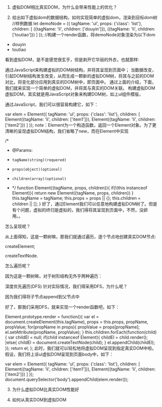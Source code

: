1. 虚拟DOM相比真实DOM，为什么会带来性能上的优化？

2. 给出如下虚拟dom的数据结构，如何实现简单的虚拟dom，渲染到目标dom树
//样例数据
let demoNode = ({
    tagName: 'ul',
    props: {'class': 'list'},
    children: [
        ({tagName: 'li', children: ['douyin']}),
        ({tagName: 'li', children: ['toutiao']})
    ]
});
//构建一个render函数，将demoNode对象渲染为以下dom

<ul class="list">
    <li>douyin</li>
    <li>toutiao</li>
</ul>
看到虚拟DOM，是不是感觉很玄乎，但是剥开它华丽的外衣，也就那样:

通过JavaScript来构建虚拟的DOM树结构，并将其呈现到页面中；
当数据改变，引起DOM树结构发生改变，从而生成一颗新的虚拟DOM树，将其与之前的DOM对比，将变化部分应用到真实的DOM树中，即页面中。 通过上面的介绍，下面，我们就来实现一个简单的虚拟DOM，并将其与真实的DOM关联。 构建虚拟DOM
虚拟DOM，其实就是用JavaScript对象来构建DOM树，如上ul组件模版，

通过JavaScript，我们可以很容易构建它，如下：

var elem = Element({
    tagName: 'ul',
    props: {'class': 'list'},
    children: [
        Element({tagName: 'li', children: ['item1']}),
        Element({tagName: 'li', children: ['item2']})
    ]
});
note：Element为一个构造函数，返回一个Element对象。为了更清晰的呈现虚拟DOM结构，我们省略了new，而在Element中实现

/*
* @Params:
*     tagName(string)(requered)
*     props(object)(optional)
*     children(array)(optional)
* */
function Element({tagName, props, children}){
    if(!(this instanceof Element)){
        return new Element({tagName, props, children})
    }
    this.tagName = tagName;
    this.props = props || {};
    this.children = children || [];
}
好了，通过Element我们可以任意地构建虚拟DOM树了。但是有个问题，虚拟的终归是虚拟的，我们得将其呈现到页面中，不然，没卵用。。

怎么呈现呢？

从上面得知，这是一颗树嘛，那我们就通过遍历，逐个节点地创建真实DOM节点:

createElement;

createTextNode.

怎么遍历呢？

因为这是一颗树嘛，对于树形结构无外乎两种遍历：

深度优先遍历(DFS)
针对实际情况，我们得采用DFS，为什么呢？

因为我们得将子节点append到父节点中

好了，那我们采用DFS，就来实现一个render函数吧，如下：

Element.prototype.render = function(){
    var el = document.createElement(this.tagName),
        props = this.props,
        propName,
        propValue;
    for(propName in props){
        propValue = props[propName];
        el.setAttribute(propName, propValue);
    }
    this.children.forEach(function(child){
        var childEl = null;
        if(child instanceof Element){
            childEl = child.render();
        }else{
            childEl = document.createTextNode(child);
        }
        el.appendChild(childEl);
    });
    return el;
};
此时，我们就可以轻松地将虚拟DOM呈现到指定真实DOM中啦。假设，我们将上诉ul虚拟DOM呈现到页面body中，如下：

var elem = Element({
    tagName: 'ul',
    props: {'class': 'list'},
    children: [
        Element({tagName: 'li', children: ['item1']}),
        Element({tagName: 'li', children: ['item2']})
    ]
});
document.querySelector('body').appendChild(elem.render());

3. 为什么虚拟DOM比真实DOM性能好

4. 如何从真实DOM到虚拟DOM